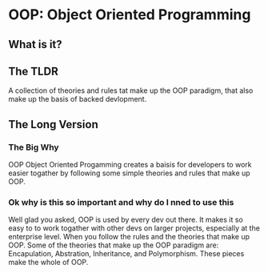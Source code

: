 # OOP: Object Oriented Programming

## What is it?

## The TLDR

A collection of theories and  rules tat make up the OOP paradigm, that also make up the basis of backed devlopment.

## The Long Version

### The Big Why

OOP Object Oriented Progamming creates a baisis for developers to work easier togather by following some simple theories and rules that make up OOP.

### Ok why is this so important and why do I nned to use this

Well glad you asked, OOP is used by every dev out there. It makes it so easy to to work togather with other devs on larger projects, especially at the enterprise level. When you follow the rules and the theories that make up OOP. Some of the theories that make up the OOP paradigm are: Encapulation, Abstration, Inheritance, and Polymorphism. These pieces make the whole of OOP.
